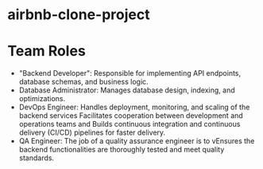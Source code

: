 # airbnb-clone-project

# Team Roles
* "Backend Developer": Responsible for implementing API endpoints, database schemas, and business logic.
* Database Administrator: Manages database design, indexing, and optimizations.
* DevOps Engineer: Handles deployment, monitoring, and scaling of the backend services Facilitates cooperation between development and operations teams and Builds continuous integration and continuous delivery (CI/CD) pipelines for faster delivery.
* QA Engineer: The job of a quality assurance engineer is to vEnsures the backend functionalities are thoroughly tested and meet quality standards.
